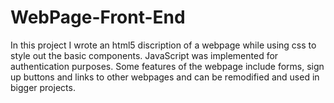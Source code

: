 # WebPage-Front-End
In this project I wrote an html5 discription of a webpage while using css to style out the basic components.
JavaScript was implemented for authentication purposes. 
Some features of the webpage include forms, sign up buttons and links to other webpages and can be remodified and used in bigger projects.
